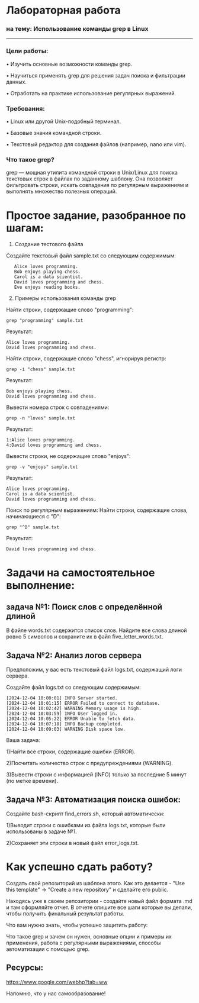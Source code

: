 # Лабораторная работа 
### на тему: Использование команды grep в Linux
___
### Цели работы:

• Изучить основные возможности команды grep.

• Научиться применять grep для решения задач поиска и фильтрации данных.

• Отработать на практике использование регулярных выражений.

### Требования:
• Linux или другой Unix-подобный терминал.

• Базовые знания командной строки.

• Текстовый редактор для создания файлов (например, nano или vim).

### Что такое grep?
grep — мощная утилита командной строки в Unix/Linux для поиска текстовых строк в файлах по заданному шаблону.
Она позволяет фильтровать строки, искать совпадения по регулярным выражениям и выполнять множество полезных операций.

# Простое задание, разобранное по шагам:

1. Создание тестового файла

Создайте текстовый файл sample.txt со следующим содержимым:

```
   Alice loves programming.
   Bob enjoys playing chess.
   Carol is a data scientist.
   David loves programming and chess.
   Eve enjoys reading books.
```
2. Примеры использования команды grep
   
Найти строки, содержащие слово "programming":

```
grep "programming" sample.txt
```
Результат:
```
Alice loves programming.
David loves programming and chess.
```
Найти строки, содержащие слово "chess", игнорируя регистр:
```
grep -i "chess" sample.txt
```
Результат:
```
Bob enjoys playing chess.
David loves programming and chess.
```
Вывести номера строк с совпадениями:

```
grep -n "loves" sample.txt
```
Результат:
```
1:Alice loves programming.
4:David loves programming and chess.
```
Вывести строки, не содержащие слово "enjoys":
```
grep -v "enjoys" sample.txt
```
Результат:
```
Alice loves programming.
Carol is a data scientist.
David loves programming and chess.
```
Поиск по регулярным выражениям: Найти строки, содержащие слова, начинающиеся с "D":
```
grep "^D" sample.txt
```
Результат:
```
David loves programming and chess.
```
# Задачи на самостоятельное выполнение:

## задача №1: Поиск слов с определённой длиной

В файле words.txt содержится список слов. 
Найдите все слова длиной ровно 5 символов и сохраните их в файл five_letter_words.txt.

## Задача №2: Анализ логов сервера

Предположим, у вас есть текстовый файл logs.txt, содержащий логи сервера.

Создайте файл logs.txt со следующим содержимым:
```
[2024-12-04 10:00:01] INFO Server started.
[2024-12-04 10:01:15] ERROR Failed to connect to database.
[2024-12-04 10:02:42] WARNING Memory usage is high.
[2024-12-04 10:03:59] INFO User logged in.
[2024-12-04 10:05:22] ERROR Unable to fetch data.
[2024-12-04 10:07:18] INFO Backup completed.
[2024-12-04 10:09:03] WARNING Disk space low.
```
Ваша задача:

1)Найти все строки, содержащие ошибки (ERROR).

2)Посчитать количество строк с предупреждениями (WARNING).

3)Вывести строки с информацией (INFO) только за последние 5 минут (по метке времени).

## Задача №3: Автоматизация поиска ошибок:

Создайте bash-скрипт find_errors.sh, который автоматически:

1)Выводит строки с ошибками из файла logs.txt, которые были использованы в задаче №1.

2)Сохраняет эти строки в новый файл error_logs.txt.

# Как успешно сдать работу?

Создать свой репозиторий из шаблона этого. Как это делается - "Use this template" -> "Create a new repository" 
и сделайте его public.

Находясь уже в своем репозитории - создайте новый файл формата .md и там оформляйте отчет. 
В отчете опишите все шаги которые вы делали, чтобы получить финальный результат работы.

Что вам нужно знать, чтобы успешно защитить работу:

Что такое grep и зачем он нужен, основные опции и примеры их применения, работа с регулярными выражениями,
способы автоматизации с помощью grep.

## Ресурсы:

https://www.google.com/webhp?tab=ww

Напомню, что у нас самообразование!



